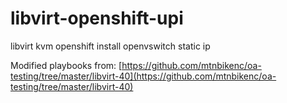 # libvirt-openshift-upi
libvirt kvm openshift install openvswitch static ip


Modified playbooks from:
[https://github.com/mtnbikenc/oa-testing/tree/master/libvirt-40](https://github.com/mtnbikenc/oa-testing/tree/master/libvirt-40)
